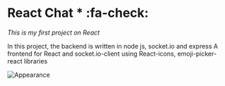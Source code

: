 # React Chat * :fa-check:

*This is my first project on React*

In this project, the backend is written in node js, socket.io and express
A frontend for React and socket.io-client using React-icons, emoji-picker-react libraries

![Appearance](https://sun9-11.userapi.com/impg/ewEKS_vFwBOk5xFNA7SaBhAdUTScm40VCoXm1w/lBUjwgTI9VU.jpg?size=1920x1080&quality=96&sign=ed3cab0ff754ab73227e443bac2de537&type=album "Appearance")
